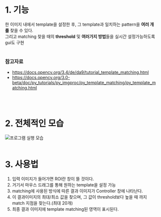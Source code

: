 # 1. 기능
한 이미지 내에서 template을 설정한 후, 그 template과 일치하는 pattern을 **여러 개를** 찾을 수 있다.<br>
그리고 matching 찾을 때의 **threshold** 및 **여러가지 방법**들을 실시간 설정가능하도록 gui도 구현<br><br>

### 참고자료 
 - https://docs.opencv.org/3.4/de/da9/tutorial_template_matching.html <br>
 - https://docs.opencv.org/3.0-beta/doc/py_tutorials/py_imgproc/py_template_matching/py_template_matching.html

<br><br>
# 2. 전체적인 모습
![프로그램 실행 모습](https://user-images.githubusercontent.com/43025974/50533823-ca064b00-0b75-11e9-9dd6-39f0c466bd72.png)
<br><br>

# 3. 사용법
 1. 입력 이미지가 들어가면 ROI란 창이 뜰 것이다.
 2. 거기서 마우스 드래그를 통해 원하는 template을 설정 가능
 3. matching에 사용된 방식에 따른 결과 이미지가 Controller 창에 나타난다.
 4. 이 결과이미지의 최대/최소 값을 찾으며, 그 값이 threshold보다 높을 때 까지 match 지점을 찾는다.(최대 20개)
 5. 최종 결과 이미지에 template matching된 영역이 표시된다.
